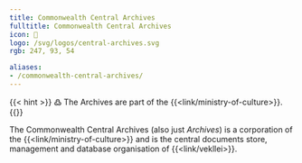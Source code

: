 ```yaml
---
title: Commonwealth Central Archives
fulltitle: Commonwealth Central Archives
icon: 🏢
logo: /svg/logos/central-archives.svg
rgb: 247, 93, 54

aliases:
- /commonwealth-central-archives/
---
```

{{< hint >}}
߷ The Archives are part of the {{<link/ministry-of-culture>}}.
{{</hint>}}

The Commonwealth Central Archives (also just *Archives*) is a corporation of the {{<link/ministry-of-culture>}} and is the central documents store, management and database organisation of {{<link/vekllei>}}.